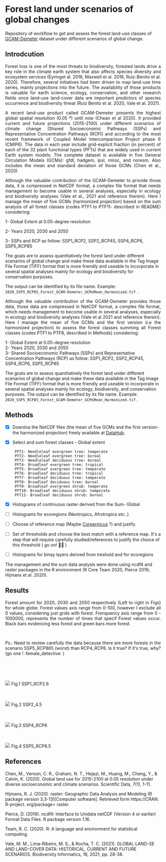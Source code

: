 # Forest land under scenarios of global changes 
Repository of workflow to get and assess the forest land-use classes of [GCAM-Demeter](https://data.pnnl.gov/dataset/13192) dataset under different scenarios of global change.

## Introdcution
<p align="justify"> Forest loss is one of the most threats to biodiversity, forested lands drive a key role in the climate earth system that also affects species diversity and ecosystem services (Eyringet al. 2016, Maxwell et al. 2016, Ruiz-Benito et al. 2020). Therefore, several initiatives had been driven to map land-use time series, mainly projections into the future. The availability of those products is valuable for earth science, ecology, conservation, and other research fields once land-use land-cover data are important predictors of species occurrence and biodiversity threat (Ruiz Benito et al. 2020, Vale et al. 2021).</p>


<p align="justify">A recent land-use product called GCAM-Demeter presents the highest global spatial resolution (0.05 º) until now (Chean et al 2020).  It provided current and future projections (2015-2100) under different scenarios of climate change (Shared Socioeconomic Pathways (SSPs) and Representative Concentration Pathways (RCP)) and according to the most recent framework of Coupled Model Intercomparison Project phase 6 (CMIP6). The data in each year include grid-explicit fraction (in percent) of each of the 32 plant functional types (PFTs) that are widely used in current Earth system models. The complete dataset is available in five General Circulation Models (GCMs): gfdl, hadgem, ipsl, miroc, and noresm. Also includes the mean and standard deviation of those GCMs (Chen et al., 2020)</p>

<p align="justify">Although the valuable contribution of the GCAM-Demeter to provide those data, it is compressed in NetCDF format, a complex file format that needs management to become usable in several analyses, especially in ecology and biodiversity analyses (Vale et al., 2021 and reference therein). Here I manage the mean of five GCMs (harmonized projection)  based on  the sum analysis of all forest classes (codes PTF1 to PTF11- described in README) considering:

1- Global Extent at  0.05-degree resolution <br>

2- Years 2020, 2030 and 2050 <br>

3- SSPs and RCP as follow: SSP1_RCP2, SSP2_RCP45, SSP4_RCP6, SSP5_RCP85 <br>

The goals are to assess quantitatively the forest land under different scenarios of global change and make these data available in the Tag Image File Format (TIFF) format that is more friendly and useable to incorporate in several spatial analyses mainly for ecology and biodiversity for conservation purposes.

The output can be identified by its file name. Example: `2020_SSP5_RCP85_Forest_GCAM-Demeter_GCMsMean_Harmonized.tif `.

<p align="justify"> Although the valuable contribution of the GCAM-Demeter provides those data, those data are compressed in NetCDF format, a complex file format, which needs management to become usable in several analyses, especially in ecology and biodiversity analyses (Vale et al 2021 and reference therein). Here I manage the mean of five GCMs and the first version (i.e the harmonized projection)  to assess the forest classes summing all Forest classes (codes PTF1 to PTF8, described in Methods) considering:

1- Global Extent at  0.05-degree resolution <br>
2- Years 2020, 2030 and 2050 <br>
3- Shared Socioeconomic Pathways (SSPs) and Representative Concentration Pathways (RCP) as follow: SSP1_RCP2, SSP2_RCP45, SSP4_RCP6, SSP5_RCP85 <br>

  The goals are to assess quantitatively the forest land under different scenarios of global change and make these data available in the Tag Image File Format (TIFF) format that is more friendly and useable to incorporate in several spatial analyses mainly for ecology, biodiversity, and conservation purposes.  The output can be identified by its file name. Example: `2020_SSP5_RCP85_Forest_GCAM-Demeter_GCMsMean_Harmonized.tif` . </p>


## Methods

- [x] Downloa the NetCDF files  (the mean of five GCMs and the first version- the harmonized projection)  freely available at [DataHub](https://release.datahub.pnnl.gov/released_data/1190).
- [x] Select and sum forest classes - Global extent 
      
       PFT1- Needleleaf evergreen tree: temperate
       PFT2- Needleleaf evergreen tree: boreal
       PFT3- Needleleaf deciduous tree: boreal
       PFT4- Broadleaf evergreen tree: tropical
       PFT5- Broadleaf evergreen tree: temperate
       PFT6- Broadleaf deciduous tree: tropical
       PFT7- Broadleaf deciduous tree: temperate
       PFT8- Broadleaf deciduous tree: boreal
       PFT9- Broadleaf evergreen shrub: temperate
       PFT10- Broadleaf deciduous shrub: temperate
       PFT11- Broadleaf deciduous shrub: boreal
      
- [x] Histograms of continuous raster derived from the Sum- Global
- [ ] Histograms for ecoregions (Neotropics, Afrotropics etc..)
- [ ] Choose of reference map (Maybe [Corpernicus](https://land.copernicus.eu/global/products/lc) ?) and justify.
- [ ] Set of thresholds and choose the best match with a reference map. It's a step that will require carefully studied/references to justify the choice of this threshold ( go on! :female_detective:	)
- [ ] Histograms for binay layers derived from treshold and for ecoregions

The management and the sum data analysis were done using ncdf4 and raster packages in the R environment (R Core Team 2020, Pierce 2019; Hijmans et al. 2020).  

## Results 
<p align="justify">Forest amount for 2020, 2030 and 2050 respectively (Left to right in Figs) for whole globe. Forest values axis range from 0-100, however I exclude all 0 values, considering just grids with forest. Frenquency axis range from 0 - 1000000, represents the number of times that specif Forest values occur. Black bars evidencing less forest and green bars more forest.</p>
<br /> 
<p align="justify">Ps.: Need to review carefully the data because there are more forests in the scenario SSP5_RCP865 (worst) than RCP4_RCP6. Is it true? If it's true, why?    (go one ! :female_detective: )</p>
<br /> 
<br /> 
<br /> 



![](https://i.imgur.com/3Rg8B5n.png)
Fig.1 SSP1_RCP2.6
<br /> 
<br /> 
<br /> 

![](https://i.imgur.com/VodtnoE.png)
Fig.2 SSP2_4.5
<br /> 
<br /> 
<br /> 

![](https://i.imgur.com/XLdR95v.png)
Fig.3 SSP4_RCP6
<br /> 
<br /> 
<br /> 

![](https://i.imgur.com/2YOjzuK.png)
Fig.4 SSP5_RCP8.5
## References


Chen, M., Vernon, C. R., Graham, N. T., Hejazi, M., Huang, M., Cheng, Y., & Calvin, K. (2020). Global land use for 2015–2100 at 0.05 resolution under diverse socioeconomic and climate scenarios. Scientific Data, 7(1), 1-11. 

Hijmans, R. J. (2020). raster: Geographic Data Analysis and Modeling (R package version 3.3-13)[Computer software]. Retrieved form https://CRAN. R-project. org/package= raster.

Pierce, D. (2019). ncdf4: Interface to Unidata netCDF (Version 4 or earlier) Format Data Files. R package version 1.16.

Team, R. C. (2020). R: A language and environment for statistical computing.

Vale, M. M., Lima-Ribeiro, M. S., & Rocha, T. C. (2021). GLOBAL LAND-SE AND LAND-COVER DATA: HISTORICAL, CURRENT AND FUTURE SCENARIOS. Biodiversity Informatics, 16, 2021, pp. 28-38.


